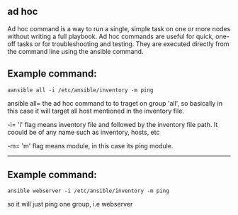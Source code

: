 ## ad hoc 

Ad hoc command is a way to run a single, simple task on one or more nodes without writing a full playbook. 
Ad hoc commands are useful for quick, one-off tasks or for troubleshooting and testing. 
They are executed directly from the command line using the ansible command.

## Example command:

```aansible all -i /etc/ansible/inventory -m ping```

ansible all= the ad hoc command to to traget on group 'all', so basically in this case it will target all host mentioned in the inventory file.

-i= 'i' flag means inventory file and followed by the inventory file path. It coould be of any name such as inventory, hosts, etc 

-m= 'm' flag means module, in this case its ping module.


-----------------------------------------------------------------------------
 ## Example command:

```ansible webserver -i /etc/ansible/inventory -m ping```

so it will just ping one group, i.e webserver



